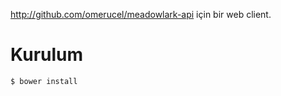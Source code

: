 http://github.com/omerucel/meadowlark-api için bir web client.

Kurulum
=======

```bash
$ bower install
```
